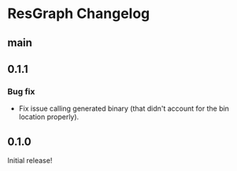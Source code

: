 # ResGraph Changelog

## main

## 0.1.1

### Bug fix

- Fix issue calling generated binary (that didn't account for the bin location properly).

## 0.1.0

Initial release!
